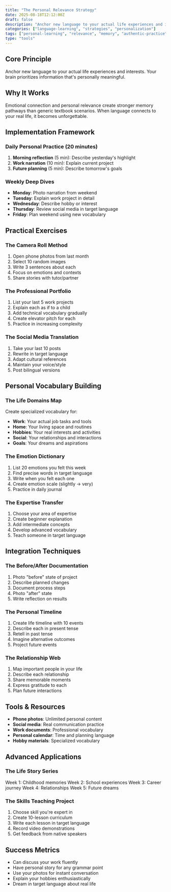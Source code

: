 ```yaml
---
title: "The Personal Relevance Strategy"
date: 2025-08-18T12:12:00Z
draft: false
description: "Anchor new language to your actual life experiences and interests for deeper retention"
categories: ["language-learning", "strategies", "personalization"]
tags: ["personal-learning", "relevance", "memory", "authentic-practice"]
type: "tools"
---
```


## Core Principle
Anchor new language to your actual life experiences and interests. Your brain prioritizes information that's personally meaningful.

## Why It Works
Emotional connection and personal relevance create stronger memory pathways than generic textbook scenarios. When language connects to your real life, it becomes unforgettable.

## Implementation Framework

### Daily Personal Practice (20 minutes)
1. **Morning reflection** (5 min): Describe yesterday's highlight
2. **Work narration** (10 min): Explain current project
3. **Future planning** (5 min): Describe tomorrow's goals

### Weekly Deep Dives
- **Monday**: Photo narration from weekend
- **Tuesday**: Explain work project in detail
- **Wednesday**: Describe hobby or interest
- **Thursday**: Review social media in target language
- **Friday**: Plan weekend using new vocabulary

## Practical Exercises

### The Camera Roll Method
1. Open phone photos from last month
2. Select 10 random images
3. Write 3 sentences about each
4. Focus on emotions and contexts
5. Share stories with tutor/partner

### The Professional Portfolio
1. List your last 5 work projects
2. Explain each as if to a child
3. Add technical vocabulary gradually
4. Create elevator pitch for each
5. Practice in increasing complexity

### The Social Media Translation
1. Take your last 10 posts
2. Rewrite in target language
3. Adapt cultural references
4. Maintain your voice/style
5. Post bilingual versions

## Personal Vocabulary Building

### The Life Domains Map
Create specialized vocabulary for:
- **Work**: Your actual job tasks and tools
- **Home**: Your living space and routines
- **Hobbies**: Your real interests and activities
- **Social**: Your relationships and interactions
- **Goals**: Your dreams and aspirations

### The Emotion Dictionary
1. List 20 emotions you felt this week
2. Find precise words in target language
3. Write when you felt each one
4. Create emotion scale (slightly → very)
5. Practice in daily journal

### The Expertise Transfer
1. Choose your area of expertise
2. Create beginner explanation
3. Add intermediate concepts
4. Develop advanced vocabulary
5. Teach someone in target language

## Integration Techniques

### The Before/After Documentation
1. Photo "before" state of project
2. Describe planned changes
3. Document process steps
4. Photo "after" state
5. Write reflection on results

### The Personal Timeline
1. Create life timeline with 10 events
2. Describe each in present tense
3. Retell in past tense
4. Imagine alternative outcomes
5. Project future events

### The Relationship Web
1. Map important people in your life
2. Describe each relationship
3. Share memorable moments
4. Express gratitude to each
5. Plan future interactions

## Tools & Resources
- **Phone photos**: Unlimited personal content
- **Social media**: Real communication practice
- **Work documents**: Professional vocabulary
- **Personal calendar**: Time and planning language
- **Hobby materials**: Specialized vocabulary

## Advanced Applications

### The Life Story Series
Week 1: Childhood memories
Week 2: School experiences
Week 3: Career journey
Week 4: Relationships
Week 5: Future dreams

### The Skills Teaching Project
1. Choose skill you're expert in
2. Create 10-lesson curriculum
3. Write each lesson in target language
4. Record video demonstrations
5. Get feedback from native speakers

## Success Metrics
- Can discuss your work fluently
- Have personal story for any grammar point
- Use your photos for instant conversation
- Explain your hobbies enthusiastically
- Dream in target language about real life